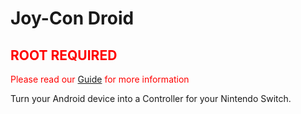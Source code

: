 # Joy-Con Droid

## <span style="color:red">ROOT REQUIRED</span>
<span style="color:red">Please read our</span>
[Guide](https://joycondroid.gitbook.io)
<span style="color:red">for more information</span>

Turn your Android device into a Controller for your Nintendo Switch.
